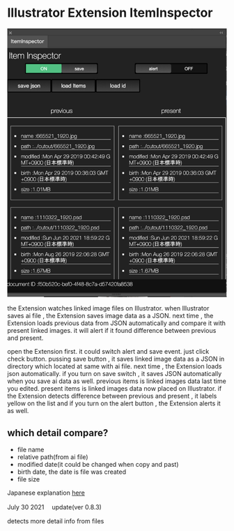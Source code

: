 <h1>Illustrator Extension ItemInspector</h1>

<img src="./readmeImg/panel.jpg">

<p>
    the Extension watches linked image files on Illustrator.
    when Illustrator saves ai file , the Extension saves image data as a JSON.
    next time , the Extension loads previous data from JSON automatically and
    compare it with present linked images. it will alert if it found difference between previous and present.
</p>

<p>
    open the Extension first.
    it could switch alert and save event. just click check button.
    pussing save button , it saves linked image data as a JSON in directory which located at same with ai file.
    next time , the Extension loads json automatically.
    if you turn on save switch , it saves JSON automatically when you save ai data as well.
    previous items is linked images data last time you edited. present items is linked images data now placed on Illustrator.
    if the Extension detects difference between previous and present , it labels yellow on the list and if you turn on the alert button , the Extension alerts it as well.
</p>

<h2>which detail compare?</h2>
<ul>
<li>file name</li>
<li>relative path(from ai file)</li>
<li>modified date(it could be changed when copy and past)</li>
<li>birth date, the date is file was created</li>
<li>file size</li>
</ul>

<p>Japanese explanation <a href="https://kawano-shuji.com/justdiary/2021/06/21/%e9%85%8d%e7%bd%ae%e7%94%bb%e5%83%8f%e3%81%ae%e5%b7%ae%e7%95%b0%e3%82%92%e6%a4%9c%e7%9f%a5%e3%81%99%e3%82%8b-illustrator-extension%e3%81%ae%e3%83%97%e3%83%ad%e3%83%88%e3%82%bf%e3%82%a4%e3%83%97-itemin/">here</a></p>

<p>July 30 2021 　update(ver 0.8.3)</p>

<p>detects more detail info from files</p>
